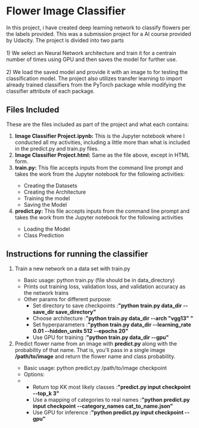 
<h1>Flower Image Classifier</h1>
In this project, i have created deep learning network to classify flowers per the labels provided. This was a submission project for a AI course provided by Udacity. The project is divided into two parts<br><br>
1) We select an Neural Network architecture and train it for a centrain number of times using GPU and then saves the model for further use.<br><br>
2) We load the saved model and provide it with an image to for testing the classification model. The project also utilizes transfer learning to import already trained classifiers from the PyTorch package while modifying the classifier attribute of each package.




<h2>Files Included</h2>

These are the files included as part of the project and what each contains:
<ol>
        <li><b>Image Classifier Project.ipynb:</b> This is the Jupyter notebook where I conducted all my activities, including a little more than what is included in the predict.py and train.py files.</li>

<li><b>Image Classifier Project.html:</b> Same as the file above, except in HTML form.</li>
<li><b>train.py:</b> This file accepts inputs from the command line prompt and takes the work from the Jupyter notebook for the following activities:</li>
    <ul>
            <li>Creating the Datasets</li>
            <li>Creating the Architecture</li>
            <li>Training the model</li>
            <li>Saving the Model</li>
    </ul>
<li><b>predict.py:</b> This file accepts inputs from the command line prompt and takes the work from the Jupyter notebook for the following activities</li>
    <ul>
        <li>Loading the Model</li>
        <li>Class Prediction</li>
    </ul>
</ol>




<h2>Instructions for running the classifier</h2>

<ol>
    <li>Train a new network on a data set with train.py</li>
            <ul>
                    <li>Basic usage: python train.py (file should be in data_directory)</li>
                    <li>Prints out training loss, validation loss, and validation accuracy as the network trains</li>
                    <li>Other params for different purpose:
                    <ul>
                        <li>Set directory to save checkpoints      :<b>"python train.py data_dir --save_dir save_directory"</b></li>
                        <li>Choose architecture                    :<b>"python train.py data_dir --arch "vgg13" "</b></li>
                        <li>Set hyperparameters                    :<b>"python train.py data_dir --learning_rate 0.01 --hidden_units 512 --epochs 20"</b></li>
                        <li>Use GPU for training                   :<b>"python train.py data_dir --gpu"</b></li>
                    </ul>
            </ul>
    <li>Predict flower name from an image with <b>predict.py</b> along with the probability of that name. That is, you'll pass in a single image <b>/path/to/image</b> and return     the flower name   and class probability.</li>
        <ul>
            <li>Basic usage: python predict.py /path/to/image checkpoint</li>
            <li>Options:<li>
                <ul>
                    <li>Return top KK most likely classes           :<b>"predict.py input checkpoint --top_k 3"</b></li>
                    <li>Use a mapping of categories to real names  :<b>"python predict.py input checkpoint --category_names cat_to_name.json"</b></li>
                    <li>Use GPU for inference                      :<b>"python predict.py input checkpoint --gpu"</b></li>
                </ul>
        </ul>
</ol>
